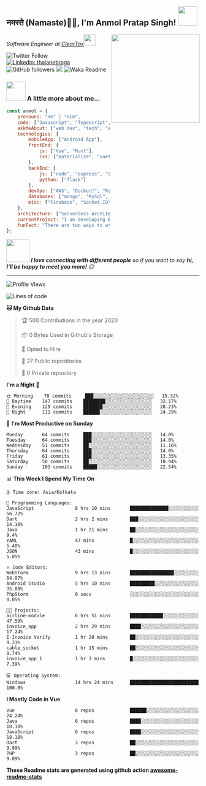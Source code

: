 <h2>नमस्ते (Namaste)🙏🏻, I'm Anmol Pratap Singh! <img src="https://media.giphy.com/media/12oufCB0MyZ1Go/giphy.gif" width="50"></h2>
<img align='right' src="https://media.giphy.com/media/M9gbBd9nbDrOTu1Mqx/giphy.gif" width="230">
<p><em>Software Engineer at <a href="http://www.cleartax.in">ClearTax</a><img src="https://media.giphy.com/media/WUlplcMpOCEmTGBtBW/giphy.gif" width="30"> 
</em></p>

![Twitter Follow](https://img.shields.io/twitter/follow/misteranmol?label=Follow)
[![Linkedin: thaianebraga](https://img.shields.io/badge/-anmol-blue?style=flat-square&logo=Linkedin&logoColor=white&link=https://www.linkedin.com/in/anmol-p-singh/)](https://www.linkedin.com/in/anmol-p-singh/)
![GitHub followers](https://img.shields.io/github/followers/anmol098?label=Follow&style=social)
![](https://visitor-badge.glitch.me/badge?page_id=anmol098.anmol098)
![Waka Readme](https://github.com/anmol098/anmol098/workflows/Waka%20Readme/badge.svg)

### <img src="https://media.giphy.com/media/VgCDAzcKvsR6OM0uWg/giphy.gif" width="50"> A little more about me...  

```javascript
const anmol = {
    pronouns: "He" | "Him",
    code: ["Javascript", "Typescript", "Python", "Java", "php"],
    askMeAbout: ["web dev", "tech", "app dev", "photography"],
    technologies: {
        mobileApp: ["Android App"],
        frontEnd: {
            js: ["Vue", "Nuxt"],
            css: ["materialize", "vuetify", "bootstrap"]
        },
        backEnd: {
            js: ["node", "express", "SuiteScript"],
            python: ["flask"]
        },
        devOps: ["AWS", "Docker🐳", "Route53", "Nginx"],
        databases: ["mongo", "MySql", "sqlite"],
        misc: ["Firebase", "Socket.IO", "selenium", "open-cv", "php", "SuiteApp"]
    },
    architecture: ["Serverless Architecture", "Progressive web applications", "Single page applications"],
    currentProject: "I am developing Extension for NetSuite using SuiteScript2.0",
    funFact: "There are two ways to write error-free programs; only the third one works"
};
```

<img src="https://media.giphy.com/media/LnQjpWaON8nhr21vNW/giphy.gif" width="60"> <em><b>I love connecting with different people</b> so if you want to say <b>hi, I'll be happy to meet you more!</b> 😊</em>

---
<!--START_SECTION:waka-->
![Profile Views](http://img.shields.io/badge/Profile%20Views-1376-blue)

![Lines of code](https://img.shields.io/badge/From%20Hello%20World%20I%27ve%20Written-2.7%20million%20Lines%20of%20code-blue)

**🐱 My Github Data** 

> 🏆 500 Contributions in the year 2020
 > 
> 📦 0 Bytes Used in Github's Storage 
 > 
> 💼 Opted to Hire
 > 
> 📜 27 Public repositories
 > 
> 🔑 0 Private repository 
 > 
**I'm a Night 🦉** 

```text
🌞 Morning    70 commits     ███░░░░░░░░░░░░░░░░░░░░░░   15.32% 
🌆 Daytime    147 commits    ████████░░░░░░░░░░░░░░░░░   32.17% 
🌃 Evening    129 commits    ███████░░░░░░░░░░░░░░░░░░   28.23% 
🌙 Night      111 commits    ██████░░░░░░░░░░░░░░░░░░░   24.29%

```
📅 **I'm Most Productive on Sunday** 

```text
Monday       64 commits     ███░░░░░░░░░░░░░░░░░░░░░░   14.0% 
Tuesday      64 commits     ███░░░░░░░░░░░░░░░░░░░░░░   14.0% 
Wednesday    51 commits     ██░░░░░░░░░░░░░░░░░░░░░░░   11.16% 
Thursday     64 commits     ███░░░░░░░░░░░░░░░░░░░░░░   14.0% 
Friday       61 commits     ███░░░░░░░░░░░░░░░░░░░░░░   13.35% 
Saturday     50 commits     ██░░░░░░░░░░░░░░░░░░░░░░░   10.94% 
Sunday       103 commits    █████░░░░░░░░░░░░░░░░░░░░   22.54%

```


📊 **This Week I Spend My Time On** 

```text
⌚︎ Time zone: Asia/Kolkata

💬 Programming Languages: 
JavaScript               8 hrs 10 mins       ██████████████░░░░░░░░░░░   56.72% 
Dart                     2 hrs 2 mins        ███░░░░░░░░░░░░░░░░░░░░░░   14.16% 
Java                     1 hr 21 mins        ██░░░░░░░░░░░░░░░░░░░░░░░   9.4% 
YAML                     47 mins             █░░░░░░░░░░░░░░░░░░░░░░░░   5.48% 
JSON                     43 mins             █░░░░░░░░░░░░░░░░░░░░░░░░   5.05%

🔥 Code Editors: 
WebStorm                 9 hrs 13 mins       ████████████████░░░░░░░░░   64.07% 
Android Studio           5 hrs 10 mins       █████████░░░░░░░░░░░░░░░░   35.88% 
PhpStorm                 0 secs              ░░░░░░░░░░░░░░░░░░░░░░░░░   0.05%

🐱‍💻 Projects: 
airline-module           6 hrs 51 mins       ████████████░░░░░░░░░░░░░   47.59% 
invoice_app              2 hrs 29 mins       ████░░░░░░░░░░░░░░░░░░░░░   17.24% 
E-Invoice Verify         1 hr 20 mins        ██░░░░░░░░░░░░░░░░░░░░░░░   9.31% 
cable_socket             1 hr 15 mins        ██░░░░░░░░░░░░░░░░░░░░░░░   8.74% 
invoice_app_1            1 hr 3 mins         █░░░░░░░░░░░░░░░░░░░░░░░░   7.39%

💻 Operating System: 
Windows                  14 hrs 24 mins      █████████████████████████   100.0%

```

**I Mostly Code in Vue** 

```text
Vue                      8 repos             ██████░░░░░░░░░░░░░░░░░░░   24.24% 
Java                     6 repos             ████░░░░░░░░░░░░░░░░░░░░░   18.18% 
JavaScript               6 repos             ████░░░░░░░░░░░░░░░░░░░░░   18.18% 
Dart                     3 repos             ██░░░░░░░░░░░░░░░░░░░░░░░   9.09% 
PHP                      3 repos             ██░░░░░░░░░░░░░░░░░░░░░░░   9.09%

```



<!--END_SECTION:waka-->

**These Readme stats are generated using github action [awesome-readme-stats](https://github.com/anmol098/waka-readme-stats)**
